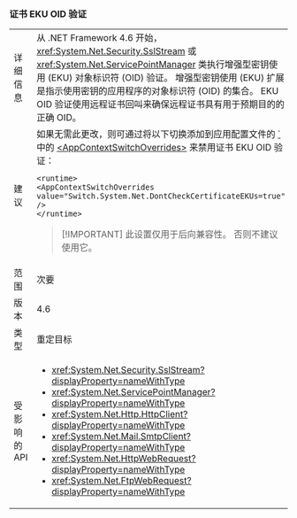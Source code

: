 ### <a name="certificate-eku-oid-validation"></a>证书 EKU OID 验证

|   |   |
|---|---|
|详细信息|从 .NET Framework 4.6 开始，<xref:System.Net.Security.SslStream> 或 <xref:System.Net.ServicePointManager> 类执行增强型密钥使用 (EKU) 对象标识符 (OID) 验证。 增强型密钥使用 (EKU) 扩展是指示使用密钥的应用程序的对象标识符 (OID) 的集合。 EKU OID 验证使用远程证书回叫来确保远程证书具有用于预期目的的正确 OID。|
|建议|如果无需此更改，则可通过将以下切换添加到应用配置文件的 [`](~/docs/framework/configure-apps/file-schema/runtime/runtime-element.md) 中的 [\<AppContextSwitchOverrides>](~/docs/framework/configure-apps/file-schema/runtime/appcontextswitchoverrides-element.md) 来禁用证书 EKU OID 验证：<pre><code class="language-xml">&lt;runtime&gt;&#13;&#10;&lt;AppContextSwitchOverrides&#13;&#10;value=&quot;Switch.System.Net.DontCheckCertificateEKUs=true&quot; /&gt;&#13;&#10;&lt;/runtime&gt;&#13;&#10;</code></pre> <blockquote> [!IMPORTANT] 此设置仅用于后向兼容性。 否则不建议使用它。</blockquote> |
|范围|次要|
|版本|4.6|
|类型|重定目标|
|受影响的 API|<ul><li><xref:System.Net.Security.SslStream?displayProperty=nameWithType></li><li><xref:System.Net.ServicePointManager?displayProperty=nameWithType></li><li><xref:System.Net.Http.HttpClient?displayProperty=nameWithType></li><li><xref:System.Net.Mail.SmtpClient?displayProperty=nameWithType></li><li><xref:System.Net.HttpWebRequest?displayProperty=nameWithType></li><li><xref:System.Net.FtpWebRequest?displayProperty=nameWithType></li></ul>|


